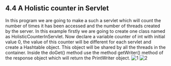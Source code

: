 4.4 A Holistic counter in Servlet
---------------------------------
In this program we are going to make a such a servlet which will count the number of times it has been accessed and the number of threads created by the server.
In this example firstly we are going to create one class named as HolisticCounterInServlet. Now declare a variable counter of int with initial value 0, the value of this counter will be different for each servlet and create a Hashtable object. This object will be shared by all the threads in the container. Inside the doGet() method use the method getWriter() method of the response object which will return the PrintWriter object. 
![1](https://cloud.githubusercontent.com/assets/16949393/13034839/d4275b96-d366-11e5-9fff-10540189bd1e.png)
![2](https://cloud.githubusercontent.com/assets/16949393/13034840/d42d9858-d366-11e5-8d1d-ba0b860553f1.png)

